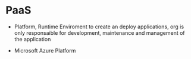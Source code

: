 # PaaS

- Platform, Runtime Enviroment to create an deploy applications, org is only responsaible for development, maintenance and management of the application

- Microsoft Azure Platform
